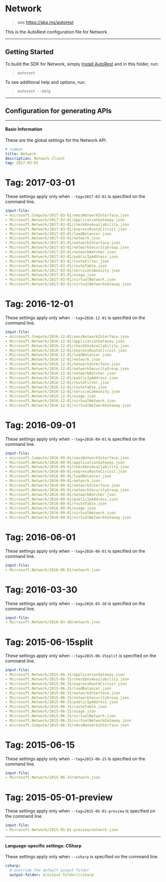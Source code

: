 # Network
    
> see https://aka.ms/autorest

This is the AutoRest configuration file for Network.



---
## Getting Started 
To build the SDK for Network, simply [Install AutoRest](https://aka.ms/autorest/install) and in this folder, run:

> `autorest`

To see additional help and options, run:

> `autorest --help`
---

## Configuration for generating APIs


---
#### Basic Information 
These are the global settings for the Network API.

``` yaml
# common 
title: Network
description: Network Client
tag: 2017-03-01

```


# Tag: 2017-03-01

These settings apply only when `--tag=2017-03-01` is specified on the command line.

``` yaml $(tag) == '2017-03-01'
input-file:
- microsoft.Compute/2017-03-01/vmssNetworkInterface.json
- Microsoft.Network/2017-03-01/applicationGateway.json
- Microsoft.Network/2017-03-01/checkDnsAvailability.json
- Microsoft.Network/2017-03-01/expressRouteCircuit.json
- Microsoft.Network/2017-03-01/loadBalancer.json
- Microsoft.Network/2017-03-01/network.json
- Microsoft.Network/2017-03-01/networkInterface.json
- Microsoft.Network/2017-03-01/networkSecurityGroup.json
- Microsoft.Network/2017-03-01/networkWatcher.json
- Microsoft.Network/2017-03-01/publicIpAddress.json
- Microsoft.Network/2017-03-01/routeFilter.json
- Microsoft.Network/2017-03-01/routeTable.json
- Microsoft.Network/2017-03-01/serviceCommunity.json
- Microsoft.Network/2017-03-01/usage.json
- Microsoft.Network/2017-03-01/virtualNetwork.json
- Microsoft.Network/2017-03-01/virtualNetworkGateway.json

```
 
# Tag: 2016-12-01

These settings apply only when `--tag=2016-12-01` is specified on the command line.

``` yaml $(tag) == '2016-12-01'
input-file:
- microsoft.Compute/2016-12-01/vmssNetworkInterface.json
- Microsoft.Network/2016-12-01/applicationGateway.json
- Microsoft.Network/2016-12-01/checkDnsAvailability.json
- Microsoft.Network/2016-12-01/expressRouteCircuit.json
- Microsoft.Network/2016-12-01/loadBalancer.json
- Microsoft.Network/2016-12-01/network.json
- Microsoft.Network/2016-12-01/networkInterface.json
- Microsoft.Network/2016-12-01/networkSecurityGroup.json
- Microsoft.Network/2016-12-01/networkWatcher.json
- Microsoft.Network/2016-12-01/publicIpAddress.json
- Microsoft.Network/2016-12-01/routeFilter.json
- Microsoft.Network/2016-12-01/routeTable.json
- Microsoft.Network/2016-12-01/serviceCommunity.json
- Microsoft.Network/2016-12-01/usage.json
- Microsoft.Network/2016-12-01/virtualNetwork.json
- Microsoft.Network/2016-12-01/virtualNetworkGateway.json

```
 
# Tag: 2016-09-01

These settings apply only when `--tag=2016-09-01` is specified on the command line.

``` yaml $(tag) == '2016-09-01'
input-file:
- microsoft.Compute/2016-09-01/vmssNetworkInterface.json
- Microsoft.Network/2016-09-01/applicationGateway.json
- Microsoft.Network/2016-09-01/checkDnsAvailability.json
- Microsoft.Network/2016-09-01/expressRouteCircuit.json
- Microsoft.Network/2016-09-01/loadBalancer.json
- Microsoft.Network/2016-09-01/network.json
- Microsoft.Network/2016-09-01/networkInterface.json
- Microsoft.Network/2016-09-01/networkSecurityGroup.json
- Microsoft.Network/2016-09-01/networkWatcher.json
- Microsoft.Network/2016-09-01/publicIpAddress.json
- Microsoft.Network/2016-09-01/routeTable.json
- Microsoft.Network/2016-09-01/usage.json
- Microsoft.Network/2016-09-01/virtualNetwork.json
- Microsoft.Network/2016-09-01/virtualNetworkGateway.json

```
 
# Tag: 2016-06-01

These settings apply only when `--tag=2016-06-01` is specified on the command line.

``` yaml $(tag) == '2016-06-01'
input-file:
- Microsoft.Network/2016-06-01/network.json


```
 
# Tag: 2016-03-30

These settings apply only when `--tag=2016-03-30` is specified on the command line.

``` yaml $(tag) == '2016-03-30'
input-file:
- Microsoft.Network/2016-03-30/network.json

```
 
# Tag: 2015-06-15split

These settings apply only when `--tag=2015-06-15split` is specified on the command line.

``` yaml $(tag) == '2015-06-15split'
input-file:
- Microsoft.Network/2015-06-15/applicationGateway.json
- Microsoft.Network/2015-06-15/checkDnsAvailability.json
- Microsoft.Network/2015-06-15/expressRouteCircuit.json
- Microsoft.Network/2015-06-15/loadBalancer.json
- Microsoft.Network/2015-06-15/networkInterface.json
- Microsoft.Network/2015-06-15/networkSecurityGroup.json
- Microsoft.Network/2015-06-15/publicIpAddress.json
- Microsoft.Network/2015-06-15/routeTable.json
- Microsoft.Network/2015-06-15/usage.json
- Microsoft.Network/2015-06-15/virtualNetwork.json
- Microsoft.Network/2015-06-15/virtualNetworkGateway.json
- microsoft.Compute/2015-06-15/vmssNetworkInterface.json
```
 
# Tag: 2015-06-15

These settings apply only when `--tag=2015-06-15` is specified on the command line.

``` yaml $(tag) == '2015-06-15'
input-file:
- Microsoft.Network/2015-06-15/network.json
```
 
# Tag: 2015-05-01-preview

These settings apply only when `--tag=2015-05-01-preview` is specified on the command line.

``` yaml $(tag) == '2015-05-01-preview'
input-file:
- Microsoft.Network/2015-05-01-preview/network.json

```


---
#### Language-specific settings: CSharp

These settings apply only when `--csharp` is specified on the command line.

``` yaml $(csharp)
csharp:
  # override the default output folder
  output-folder: $(output-folder)/csharp
```

